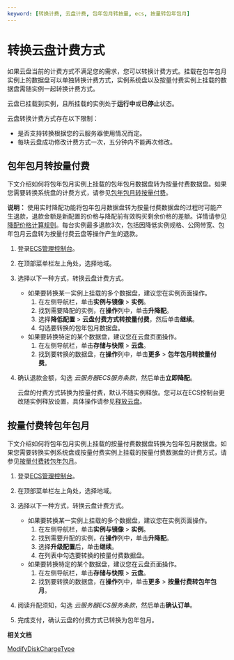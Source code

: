 ```yaml
---
keyword: [转换计费, 云盘计费, 包年包月转按量, ecs, 按量转包年包月]
---
```


# 转换云盘计费方式

如果云盘当前的计费方式不满足您的需求，您可以转换计费方式。挂载在包年包月实例上的数据盘可以单独转换计费方式，实例系统盘以及按量付费实例上挂载的数据盘需随实例一起转换计费方式。

云盘已挂载到实例，且所挂载的实例处于**运行中**或**已停止**状态。

云盘转换计费方式存在以下限制：

-   是否支持转换根据您的云服务器使用情况而定。
-   每块云盘成功修改计费方式一次，五分钟内不能再次修改。

## 包年包月转按量付费

下文介绍如何将包年包月实例上挂载的包年包月数据盘转为按量付费数据盘。如果您需要转换系统盘的计费方式，请参见[包年包月转按量付费](/cn.zh-CN/产品定价/包年包月转按量付费.md)。

**说明：** 使用实时降配功能将包年包月数据盘转为按量付费数据盘的过程时可能产生退款，退款金额是新配置的价格与降配前有效购买剩余价格的差额。详情请参见[降配价格计算规则](https://help.aliyun.com/document_detail/65679.html)。每台实例最多退款3次，包括因降低实例规格、公网带宽、包年包月云盘转为按量付费云盘等操作产生的退款。

1.  登录[ECS管理控制台](https://ecs.console.aliyun.com)。

2.  在顶部菜单栏左上角处，选择地域。

3.  选择以下一种方式，转换云盘计费方式。

    -   如果要转换某一实例上挂载的多个数据盘，建议您在实例页面操作。
        1.  在左侧导航栏，单击**实例与镜像** \> **实例**。
        2.  找到需要降配的实例，在**操作**列中，单击**升降配**。
        3.  选择**降低配置** \> **云盘付费方式转按量付费**，然后单击**继续**。
        4.  勾选要转换的包年包月数据盘。
    -   如果要转换特定的某个数据盘，建议您在云盘页面操作。
        1.  在左侧导航栏，单击**存储与快照** \> **云盘**。
        2.  找到要转换的数据盘，在**操作**列中，单击**更多** \> **包年包月转按量付费**。
4.  确认退款金额，勾选 *云服务器ECS服务条款*，然后单击**立即降配**。

    云盘的付费方式转换为按量付费，默认不随实例释放。您可以在ECS控制台更改随实例释放设置，具体操作请参见[释放云盘](/cn.zh-CN/块存储/云盘基础操作/释放云盘.md)。


## 按量付费转包年包月

下文介绍如何将包年包月实例上挂载的按量付费数据盘转换为包年包月数据盘。如果您需要转换实例系统盘或按量付费实例上挂载的按量付费数据盘的计费方式，请参见[按量付费转包年包月](/cn.zh-CN/产品定价/按量付费转包年包月.md)。

1.  登录[ECS管理控制台](https://ecs.console.aliyun.com)。

2.  在顶部菜单栏左上角处，选择地域。

3.  选择以下一种方式，转换云盘计费方式。

    -   如果要转换某一实例上挂载的多个数据盘，建议您在实例页面操作。
        1.  在左侧导航栏，单击**实例与镜像** \> **实例**。
        2.  找到需要升配的实例，在**操作**列中，单击**升降配**。
        3.  选择**升级配置**后，单击**继续**。
        4.  在列表中勾选要转换的按量付费数据盘。
    -   如果要转换特定的某个数据盘，建议您在云盘页面操作。
        1.  在左侧导航栏，单击**存储与快照** \> **云盘**。
        2.  找到要转换的数据盘，在**操作**列中，单击**更多** \> **按量付费转包年包月**。
4.  阅读升配须知，勾选 *云服务器ECS服务条款*，然后单击**确认订单**。

5.  完成支付，确认云盘的付费方式已转换为包年包月。


**相关文档**  


[ModifyDiskChargeType](/cn.zh-CN/API参考/块存储/ModifyDiskChargeType.md)

